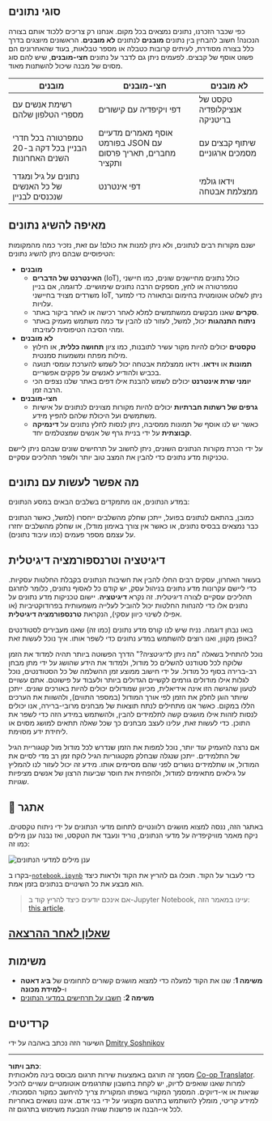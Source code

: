 <!--
CO_OP_TRANSLATOR_METADATA:
{
  "original_hash": "a0516588d172f82f35f7a0d4a001e5d0",
  "translation_date": "2025-09-05T23:26:50+00:00",
  "source_file": "1-Introduction/01-defining-data-science/README.md",
  "language_code": "he"
}
-->
## סוגי נתונים

כפי שכבר הזכרנו, נתונים נמצאים בכל מקום. אנחנו רק צריכים ללכוד אותם בצורה הנכונה! חשוב להבחין בין נתונים **מובנים** לנתונים **לא מובנים**. הראשונים מיוצגים בדרך כלל בצורה מסודרת, לעיתים קרובות כטבלה או מספר טבלאות, בעוד שהאחרונים הם פשוט אוסף של קבצים. לפעמים ניתן גם לדבר על נתונים **חצי-מובנים**, שיש להם סוג מסוים של מבנה שיכול להשתנות מאוד.

| מובנים                                                                      | חצי-מובנים                                                                                     | לא מובנים                              |
| ---------------------------------------------------------------------------- | ---------------------------------------------------------------------------------------------- | --------------------------------------- |
| רשימת אנשים עם מספרי הטלפון שלהם                                             | דפי ויקיפדיה עם קישורים                                                                       | טקסט של אנציקלופדיה בריטניקה          |
| טמפרטורה בכל חדרי הבניין בכל דקה ב-20 השנים האחרונות                        | אוסף מאמרים מדעיים בפורמט JSON עם מחברים, תאריך פרסום ותקציר                                  | שיתוף קבצים עם מסמכים ארגוניים         |
| נתונים על גיל ומגדר של כל האנשים שנכנסים לבניין                              | דפי אינטרנט                                                                                   | וידאו גולמי ממצלמת אבטחה               |

## מאיפה להשיג נתונים

ישנם מקורות רבים לנתונים, ולא ניתן למנות את כולם! עם זאת, נזכיר כמה מהמקומות הטיפוסיים שבהם ניתן להשיג נתונים:

* **מובנים**
  - **האינטרנט של הדברים** (IoT), כולל נתונים מחיישנים שונים, כמו חיישני טמפרטורה או לחץ, מספקים הרבה נתונים שימושיים. לדוגמה, אם בניין משרדים מצויד בחיישני IoT, ניתן לשלוט אוטומטית בחימום ובתאורה כדי למזער עלויות.
  - **סקרים** שאנו מבקשים ממשתמשים למלא לאחר רכישה או לאחר ביקור באתר.
  - **ניתוח התנהגות** יכול, למשל, לעזור לנו להבין עד כמה משתמש מעמיק באתר ומהי הסיבה הטיפוסית לעזיבתו.
* **לא מובנים**
  - **טקסטים** יכולים להיות מקור עשיר לתובנות, כמו ציון **תחושה כללית**, או חילוץ מילות מפתח ומשמעות סמנטית.
  - **תמונות** או **וידאו**. וידאו ממצלמת אבטחה יכול לשמש להערכת עומסי תנועה בכביש ולהודיע לאנשים על פקקים אפשריים.
  - **יומני שרת אינטרנט** יכולים לשמש להבנת אילו דפים באתר שלנו נצפים הכי הרבה זמן.
* **חצי-מובנים**
  - **גרפים של רשתות חברתיות** יכולים להיות מקורות מצוינים לנתונים על אישיות משתמשים ועל היכולת שלהם להפיץ מידע.
  - כאשר יש לנו אוסף של תמונות ממסיבה, ניתן לנסות לחלץ נתונים על **דינמיקה קבוצתית** על ידי בניית גרף של אנשים שמצטלמים יחד.

על ידי הכרת מקורות הנתונים השונים, ניתן לחשוב על תרחישים שונים שבהם ניתן ליישם טכניקות מדע נתונים כדי להבין את המצב טוב יותר ולשפר תהליכים עסקיים.

## מה אפשר לעשות עם נתונים

במדע הנתונים, אנו מתמקדים בשלבים הבאים במסע הנתונים:

כמובן, בהתאם לנתונים בפועל, ייתכן שחלק מהשלבים ייחסרו (למשל, כאשר הנתונים כבר נמצאים בבסיס נתונים, או כאשר אין צורך באימון מודל), או שחלק מהשלבים יחזרו על עצמם מספר פעמים (כמו עיבוד נתונים).

## דיגיטציה וטרנספורמציה דיגיטלית

בעשור האחרון, עסקים רבים החלו להבין את חשיבות הנתונים בקבלת החלטות עסקיות. כדי ליישם עקרונות מדע נתונים בניהול עסק, יש קודם כל לאסוף נתונים, כלומר לתרגם תהליכים עסקיים לצורה דיגיטלית. זה נקרא **דיגיטציה**. יישום טכניקות מדע נתונים על נתונים אלו כדי להנחות החלטות יכול להוביל לעלייה משמעותית בפרודוקטיביות (או אפילו לשינוי כיוון עסקי), הנקראת **טרנספורמציה דיגיטלית**.

בואו נבחן דוגמה. נניח שיש לנו קורס מדע נתונים (כמו זה) שאנו מעבירים לסטודנטים באופן מקוון, ואנו רוצים להשתמש במדע נתונים כדי לשפר אותו. איך נוכל לעשות זאת?

נוכל להתחיל בשאלה "מה ניתן לדיגיטציה?" הדרך הפשוטה ביותר תהיה למדוד את הזמן שלוקח לכל סטודנט להשלים כל מודול, ולמדוד את הידע שהושג על ידי מתן מבחן רב-ברירה בסוף כל מודול. על ידי חישוב ממוצע זמן ההשלמה של כל הסטודנטים, נוכל לגלות אילו מודולים גורמים לקשיים הגדולים ביותר ולעבוד על פישוטם.
אתם עשויים לטעון שהגישה הזו אינה אידיאלית, מכיוון שמודולים יכולים להיות באורכים שונים. ייתכן שיותר הוגן לחלק את הזמן לפי אורך המודול (במספר התווים), ולהשוות את הערכים הללו במקום.
כאשר אנו מתחילים לנתח תוצאות של מבחנים מרובי-ברירה, אנו יכולים לנסות לזהות אילו מושגים קשה לתלמידים להבין, ולהשתמש במידע הזה כדי לשפר את התוכן. כדי לעשות זאת, עלינו לעצב מבחנים כך שכל שאלה תתאים למושג מסוים או ליחידת ידע מסוימת.

אם נרצה להעמיק עוד יותר, נוכל למפות את הזמן שנדרש לכל מודול מול קטגוריית הגיל של התלמידים. ייתכן שנגלה שבחלק מקטגוריות הגיל לוקח זמן רב מדי לסיים את המודול, או שתלמידים נושרים לפני שהם מסיימים אותו. מידע זה יכול לעזור לנו להמליץ על גילאים מתאימים למודול, ולהפחית את חוסר שביעות הרצון של אנשים מציפיות שגויות.

## 🚀 אתגר

באתגר הזה, ננסה למצוא מושגים רלוונטיים לתחום מדעי הנתונים על ידי ניתוח טקסטים. ניקח מאמר מוויקיפדיה על מדעי הנתונים, נוריד ונעבד את הטקסט, ואז נבנה ענן מילים כמו זה:

![ענן מילים למדעי הנתונים](../../../../1-Introduction/01-defining-data-science/images/ds_wordcloud.png)

בקרו ב-[`notebook.ipynb`](../../../../../../../../../1-Introduction/01-defining-data-science/notebook.ipynb ':ignore') כדי לעבור על הקוד. תוכלו גם להריץ את הקוד ולראות כיצד הוא מבצע את כל השינויים בנתונים בזמן אמת.

> אם אינכם יודעים כיצד להריץ קוד ב-Jupyter Notebook, עיינו במאמר הזה: [this article](https://soshnikov.com/education/how-to-execute-notebooks-from-github/).

## [שאלון לאחר ההרצאה](https://ff-quizzes.netlify.app/en/ds/quiz/1)

## משימות

* **משימה 1**: שנו את הקוד למעלה כדי למצוא מושגים קשורים לתחומים של **ביג דאטה** ו-**למידת מכונה**  
* **משימה 2**: [חשבו על תרחישים במדעי הנתונים](assignment.md)

## קרדיטים

השיעור הזה נכתב באהבה על ידי [Dmitry Soshnikov](http://soshnikov.com)

---

**כתב ויתור**:  
מסמך זה תורגם באמצעות שירות תרגום מבוסס בינה מלאכותית [Co-op Translator](https://github.com/Azure/co-op-translator). למרות שאנו שואפים לדיוק, יש לקחת בחשבון שתרגומים אוטומטיים עשויים להכיל שגיאות או אי-דיוקים. המסמך המקורי בשפתו המקורית צריך להיחשב כמקור הסמכותי. למידע קריטי, מומלץ להשתמש בתרגום מקצועי על ידי בני אדם. איננו נושאים באחריות לכל אי-הבנה או פרשנות שגויה הנובעת משימוש בתרגום זה.